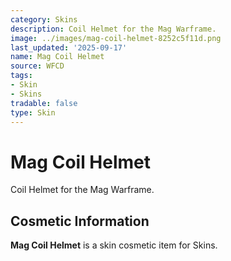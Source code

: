 ```yaml
---
category: Skins
description: Coil Helmet for the Mag Warframe.
image: ../images/mag-coil-helmet-8252c5f11d.png
last_updated: '2025-09-17'
name: Mag Coil Helmet
source: WFCD
tags:
- Skin
- Skins
tradable: false
type: Skin
---
```


# Mag Coil Helmet

Coil Helmet for the Mag Warframe.

## Cosmetic Information

**Mag Coil Helmet** is a skin cosmetic item for Skins.

